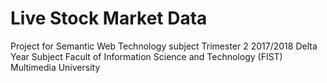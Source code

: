 # Live Stock Market Data
Project for Semantic Web Technology subject
Trimester 2 2017/2018
Delta Year Subject
Facult of Information Science and Technology (FIST)
Multimedia University
